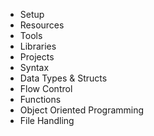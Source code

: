 - Setup
- Resources
- Tools
- Libraries
- Projects
- Syntax
- Data Types & Structs
- Flow Control
- Functions
- Object Oriented Programming
- File Handling